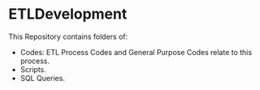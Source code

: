 # ETLDevelopment

This Repository contains folders of:  
* Codes: ETL Process Codes and General Purpose Codes relate to this process.
* Scripts.
* SQL Queries.